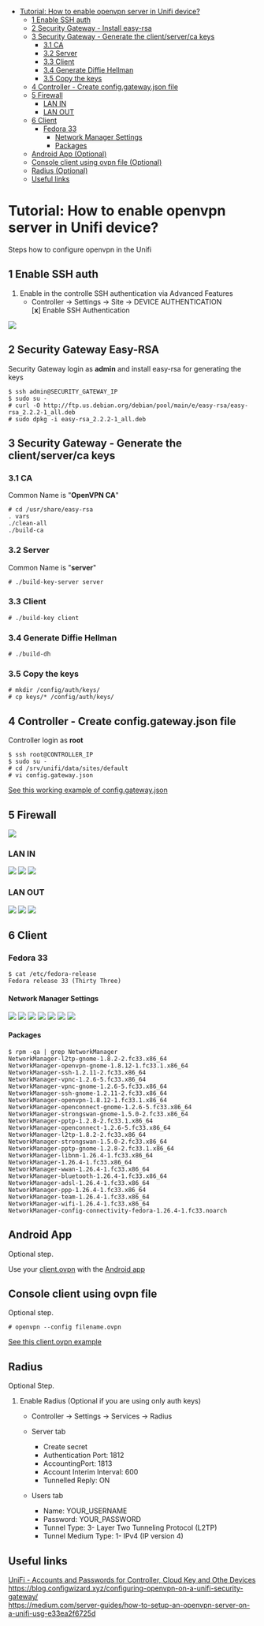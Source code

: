 - [Tutorial: How to enable openvpn server in Unifi device?](#tutorial--how-to-enable-openvpn-server-in-unifi-device-)
  * [1 Enable SSH auth](#1-enable-ssh-auth)
  * [2 Security Gateway - Install easy-rsa](#2-security-gateway---install-easy-rsa)
  * [3 Security Gateway - Generate the client/server/ca keys](#3-security-gateway-easy-rsa)
    + [3.1 CA](#31-ca)
    + [3.2 Server](#32-server)
    + [3.3 Client](#33-client)
    + [3.4 Generate Diffie Hellman](#34-generate-diffie-hellman)
    + [3.5 Copy the keys](#35-copy-the-keys)
  * [4 Controller - Create config.gateway.json file](#4-controller---create-configgatewayjson-file)
  * [5 Firewall](#5-firewall)
    + [LAN IN](#lan-in)
    + [LAN OUT](#lan-out)
  * [6 Client](#6-client)
    + [Fedora 33](#fedora-33)
      - [Network Manager Settings](#network-manager-settings)
      - [Packages](#packages)
  * [Android App (Optional)](#android-app)
  * [Console client using ovpn file (Optional)](#console-client-using-ovpn-file)
  * [Radius (Optional)](#radius)
  * [Useful links](#useful-links)

# Tutorial: How to enable openvpn server in Unifi device?
Steps how to configure openvpn in the Unifi

## 1 Enable SSH auth
1) Enable in the controlle SSH authentication via Advanced Features
    - Controller -> Settings -> Site -> DEVICE AUTHENTICATION  
      [**x**] Enable SSH Authentication

![](/png/controller/controller-enable-ssh-auth.png)

## 2 Security Gateway Easy-RSA

Security Gateway login as **admin** and install easy-rsa for generating the keys

```
$ ssh admin@SECURITY_GATEWAY_IP
$ sudo su -
# curl -O http://ftp.us.debian.org/debian/pool/main/e/easy-rsa/easy-rsa_2.2.2-1_all.deb
# sudo dpkg -i easy-rsa_2.2.2-1_all.deb
```

## 3 Security Gateway - Generate the client/server/ca keys
### 3.1 CA
Common Name is "**OpenVPN CA**"
```
# cd /usr/share/easy-rsa
. vars
./clean-all
./build-ca
```

### 3.2 Server
Common Name is "**server**"
```
# ./build-key-server server
```

### 3.3 Client
```
# ./build-key client
```
### 3.4 Generate Diffie Hellman
```
# ./build-dh
```

### 3.5 Copy the keys
```
# mkdir /config/auth/keys/
# cp keys/* /config/auth/keys/
```

## 4 Controller - Create config.gateway.json file

Controller login as **root**

```
$ ssh root@CONTROLLER_IP
$ sudo su -
# cd /srv/unifi/data/sites/default  
# vi config.gateway.json
```
[See this working example of config.gateway.json](https://github.com/dougsland/unifi-openvpn/blob/main/CONTROLLER/srv/unifi/data/sites/default/config.gateway.json)

## 5 Firewall
![](png/controller/firewall/unifi-firewall.png)

### LAN IN
![](png/controller/firewall/LAN_IN/unifi-firewall01.png)
![](png/controller/firewall/LAN_IN/unifi-firewall02.png)
![](png/controller/firewall/LAN_IN/unifi-firewall03.png)

### LAN OUT
![](png/controller/firewall/LAN_OUT/unifi-lanout00.png)
![](png/controller/firewall/LAN_OUT/unifi-lanout01.png)
![](png/controller/firewall/LAN_OUT/unifi-lanout02.png)

## 6 Client
### Fedora 33

```
$ cat /etc/fedora-release 
Fedora release 33 (Thirty Three)
```
#### Network Manager Settings

![](/png/NetworkManager/unifi_add_vpn_00.png)
![](/png/NetworkManager/unifi_add_vpn_01.png)
![](/png/NetworkManager/unifi_add_vpn_02.png)
![](/png/NetworkManager/unifi_add_vpn_03.png)
![](/png/NetworkManager/unifi_add_vpn_04.png)
![](/png/NetworkManager/unifi_add_vpn_05.png)
![](/png/NetworkManager/unifi_add_vpn_06.png)

#### Packages
```
$ rpm -qa | grep NetworkManager
NetworkManager-l2tp-gnome-1.8.2-2.fc33.x86_64
NetworkManager-openvpn-gnome-1.8.12-1.fc33.1.x86_64
NetworkManager-ssh-1.2.11-2.fc33.x86_64
NetworkManager-vpnc-1.2.6-5.fc33.x86_64
NetworkManager-vpnc-gnome-1.2.6-5.fc33.x86_64
NetworkManager-ssh-gnome-1.2.11-2.fc33.x86_64
NetworkManager-openvpn-1.8.12-1.fc33.1.x86_64
NetworkManager-openconnect-gnome-1.2.6-5.fc33.x86_64
NetworkManager-strongswan-gnome-1.5.0-2.fc33.x86_64
NetworkManager-pptp-1.2.8-2.fc33.1.x86_64
NetworkManager-openconnect-1.2.6-5.fc33.x86_64
NetworkManager-l2tp-1.8.2-2.fc33.x86_64
NetworkManager-strongswan-1.5.0-2.fc33.x86_64
NetworkManager-pptp-gnome-1.2.8-2.fc33.1.x86_64
NetworkManager-libnm-1.26.4-1.fc33.x86_64
NetworkManager-1.26.4-1.fc33.x86_64
NetworkManager-wwan-1.26.4-1.fc33.x86_64
NetworkManager-bluetooth-1.26.4-1.fc33.x86_64
NetworkManager-adsl-1.26.4-1.fc33.x86_64
NetworkManager-ppp-1.26.4-1.fc33.x86_64
NetworkManager-team-1.26.4-1.fc33.x86_64
NetworkManager-wifi-1.26.4-1.fc33.x86_64
NetworkManager-config-connectivity-fedora-1.26.4-1.fc33.noarch
```

## Android App

Optional step.

Use your [client.ovpn](https://raw.githubusercontent.com/dougsland/unifi-openvpn/main/client/ovpn/client.ovpn) with the [Android app](https://play.google.com/store/apps/details?id=net.openvpn.openvpn)

## Console client using ovpn file

Optional step.

```
# openvpn --config filename.ovpn
```
[See this client.ovpn example](https://raw.githubusercontent.com/dougsland/unifi-openvpn/main/client/ovpn/client.ovpn)

## Radius

Optional Step.

1) Enable Radius (Optional if you are using only auth keys)

   - Controller -> Settings -> Services -> Radius 

   - Server tab
     - Create secret
     - Authentication Port: 1812
     - AccountingPort: 1813
     - Account Interim Interval: 600
     - Tunnelled Reply: ON

   - Users tab
     - Name: YOUR_USERNAME
     - Password: YOUR_PASSWORD
     - Tunnel Type: 3- Layer Two Tunneling Protocol (L2TP)
     - Tunnel Medium Type: 1- IPv4 (IP version 4)

## Useful links
[UniFi - Accounts and Passwords for Controller, Cloud Key and Othe Devices](https://help.ui.com/hc/en-us/articles/204909374-UniFi-Accounts-and-Passwords-for-Controller-Cloud-Key-and-Other-Devices)  
https://blog.configwizard.xyz/configuring-openvpn-on-a-unifi-security-gateway/  
https://medium.com/server-guides/how-to-setup-an-openvpn-server-on-a-unifi-usg-e33ea2f6725d
